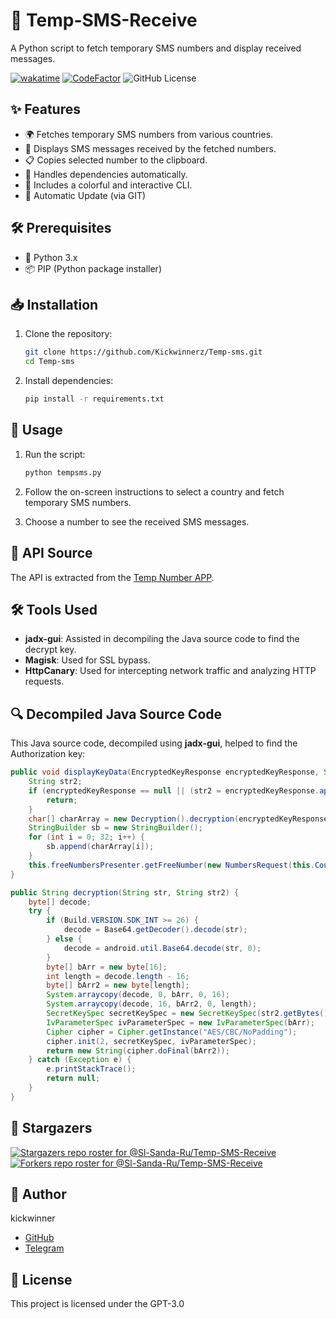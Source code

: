 # 📱 Temp-SMS-Receive

A Python script to fetch temporary SMS numbers and display received messages.

[![wakatime](https://wakatime.com/badge/user/018e35c7-dffb-4eaa-b21c-9bb81183371b/project/946f7b58-72c0-4ed3-a83f-1dc1d76f842a.svg)](https://wakatime.com/badge/user/018e35c7-dffb-4eaa-b21c-9bb81183371b/project/946f7b58-72c0-4ed3-a83f-1dc1d76f842a)
[![CodeFactor](https://www.codefactor.io/repository/github/kickwinnerz/temp-sms-receive/badge)](https://www.codefactor.io/repository/github/kickwinnerz/temp-sms-receive)
![GitHub License](https://img.shields.io/github/license/kickwinner/Temp-SMS-Receive?color=green)


## ✨ Features

- 🌍 Fetches temporary SMS numbers from various countries.
- 📩 Displays SMS messages received by the fetched numbers.
- 📋 Copies selected number to the clipboard.
- 🔄 Handles dependencies automatically.
- 🎨 Includes a colorful and interactive CLI.
- 🔄 Automatic Update (via GIT)

## 🛠️ Prerequisites

- 🐍 Python 3.x
- 📦 PIP (Python package installer)

## 📥 Installation

1. Clone the repository:

    ```bash
    git clone https://github.com/Kickwinnerz/Temp-sms.git
    cd Temp-sms
    ```

2. Install dependencies:

    ```bash
    pip install -r requirements.txt
    ```

## 🚀 Usage

1. Run the script:

    ```bash
    python tempsms.py
    ```

2. Follow the on-screen instructions to select a country and fetch temporary SMS numbers.

3. Choose a number to see the received SMS messages.

## 🔗 API Source

The API is extracted from the [Temp Number APP](https://play.google.com/store/apps/details?id=com.tempnumber.Temp_Number.Temp_Number).

## 🛠️ Tools Used

- **jadx-gui**: Assisted in decompiling the Java source code to find the decrypt key.
- **Magisk**: Used for SSL bypass.
- **HttpCanary**: Used for intercepting network traffic and analyzing HTTP requests.

## 🔍 Decompiled Java Source Code

This Java source code, decompiled using **jadx-gui**, helped to find the Authorization key:

```java
public void displayKeyData(EncryptedKeyResponse encryptedKeyResponse, String str) {
    String str2;
    if (encryptedKeyResponse == null || (str2 = encryptedKeyResponse.api_key) == null || str2.isEmpty()) {
        return;
    }
    char[] charArray = new Decryption().decryption(encryptedKeyResponse.api_key, this.sharedpreferences.getString("keyId", "")).toCharArray();
    StringBuilder sb = new StringBuilder();
    for (int i = 0; 32; i++) {
        sb.append(charArray[i]);
    }
    this.freeNumbersPresenter.getFreeNumber(new NumbersRequest(this.CountryName, this.page, 10), "Bearer " + ((Object) sb));
}

public String decryption(String str, String str2) {
    byte[] decode;
    try {
        if (Build.VERSION.SDK_INT >= 26) {
            decode = Base64.getDecoder().decode(str);
        } else {
            decode = android.util.Base64.decode(str, 0);
        }
        byte[] bArr = new byte[16];
        int length = decode.length - 16;
        byte[] bArr2 = new byte[length];
        System.arraycopy(decode, 0, bArr, 0, 16);
        System.arraycopy(decode, 16, bArr2, 0, length);
        SecretKeySpec secretKeySpec = new SecretKeySpec(str2.getBytes(), "AES");
        IvParameterSpec ivParameterSpec = new IvParameterSpec(bArr);
        Cipher cipher = Cipher.getInstance("AES/CBC/NoPadding");
        cipher.init(2, secretKeySpec, ivParameterSpec);
        return new String(cipher.doFinal(bArr2));
    } catch (Exception e) {
        e.printStackTrace();
        return null;
    }
}
```
## 🌟 Stargazers

[![Stargazers repo roster for @Sl-Sanda-Ru/Temp-SMS-Receive](https://reporoster.com/stars/dark/kickwinnerz/Temp-SMS-Receive)](https://github.com/kickwinnerz/Temp-SMS-Receive/stargazers)
[![Forkers repo roster for @Sl-Sanda-Ru/Temp-SMS-Receive](https://reporoster.com/forks/dark/kickwinnerz/Temp-SMS-Receive)](https://github.com/Sl-Sanda-Ru/Temp-SMS-Receive/network/members)

## 👤 Author

kickwinner

- [GitHub](https://github.com/kickwinnerz)
- [Telegram](https://t.me/kickwinnerz)

## 📜 License

This project is licensed under the GPT-3.0
